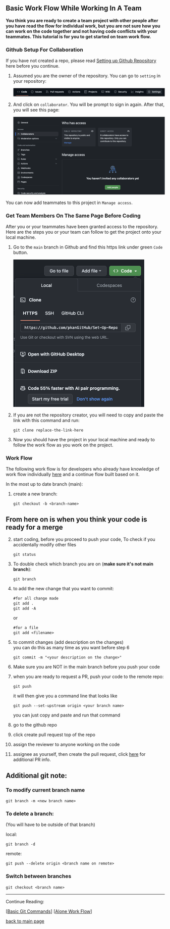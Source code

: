 ## Basic Work Flow While Working In A Team

**You think you are ready to create a team project with other people after you have read the flow for individual work, but you are not sure how you can work on the code together and not having code conflicts with your teammates. This tutorial is for you to get started on team work flow.**

### Github Setup For Collaboration

If you have not created a repo, please read [Setting up Github Repository](./AloneWorkFlow.md) here before you continue.

1. Assumed you are the owner of the repository. You can go to `setting` in your repository:

   ![Setting](/Img/setting-button.png)

2. And click on `collaborator`. You will be prompt to sign in again. After that, you will see this page:

   ![collaborator](/Img/collaborator.png)

You can now add teammates to this project in `Manage access`.

### Get Team Members On The Same Page Before Coding

After you or your teammates have been granted access to the repository. Here are the steps you or your team can follow to get the project onto your local machine.

1. Go to the `main` branch in Github and find this https link under green `Code` button.

   ![clone](/Img/clone-repo.png)

2. If you are not the repository creator, you will need to copy and paste the link with this command and run:

   ```
   git clone replace-the-link-here
   ```

3. Now you should have the project in your local machine and ready to follow the work flow as you work on the project.

### Work Flow

The following work flow is for developers who already have knowledge of work flow individually [here](./AloneWorkFlow.md) and a continue flow built based on it.

In the most up to date branch (main):

1. create a new branch:
   ```
   git checkout -b <branch-name>
   ```

## From here on is when you think your code is ready for a merge

2. start coding, before you proceed to push your code, To check if you accidentally modify other files
   ```
   git status
   ```
3. To double check which branch you are on (**make sure it's not main branch**):
   ```
   git branch
   ```
4. to add the new change that you want to commit:

   ```
   #for all change made
   git add .
   git add -A
   ```

   or

   ```
   #for a file
   git add <filename>
   ```

5. to commit changes (add description on the changes)<br/>
   you can do this as many time as you want before step 6

   ```
   git commit -m "<your description on the change>"
   ```

6. Make sure you are NOT in the main branch before you push your code
7. when you are ready to request a PR, push your code to the remote repo:

   ```
   git push
   ```

   it will then give you a command line that looks like

   ```
   git push --set-upstream origin <your branch name>
   ```

   you can just copy and paste and run that command

8. go to the github repo
9. click create pull request top of the repo
10. assign the reviewer to anyone working on the code
11. assignee as yourself, then create the pull request, click
    [here]("https://docs.github.com/en/pull-requests/collaborating-with-pull-requests/proposing-changes-to-your-work-with-pull-requests/creating-a-pull-request") for additional PR info.

## Additional git note:

### To modify current branch name

```
git branch -m <new branch name>
```

### To delete a branch:

(You will have to be outside of that branch)

local:

```
git branch -d
```

remote:

```
git push --delete origin <branch name on remote>
```

### Switch between branches

```
git checkout <branch name>
```

<hr>
Continue Reading:

[[Basic Git Commands](./contents/GitCommand.md)]
[[Alone Work Flow](./contents/AloneWorkFlow.md)]

[back to main page](../README.md)
